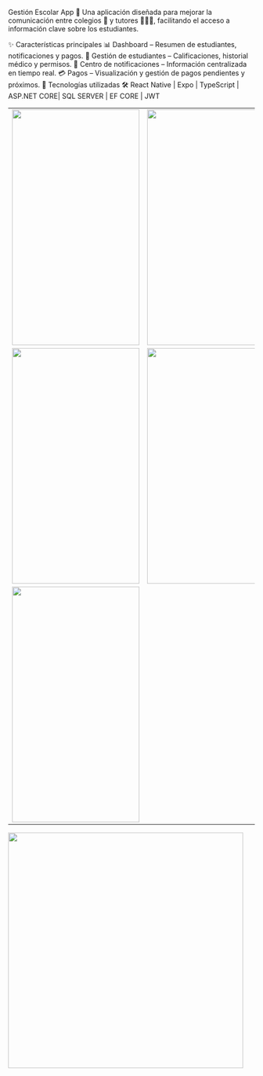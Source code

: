 Gestión Escolar App 📱
Una aplicación diseñada para mejorar la comunicación entre colegios 🏫 y tutores 👨‍👩‍👧, facilitando el acceso a información clave sobre los estudiantes.

✨ Características principales
📊 Dashboard – Resumen de estudiantes, notificaciones y pagos.
👦 Gestión de estudiantes – Calificaciones, historial médico y permisos.
🔔 Centro de notificaciones – Información centralizada en tiempo real.
💳 Pagos – Visualización y gestión de pagos pendientes y próximos.
🚀 Tecnologías utilizadas
🛠️ React Native | Expo | TypeScript | ASP.NET CORE| SQL SERVER | EF CORE | JWT

<table>


  <tr>
     <td><img src="[https://github.com/user-attachments/assets/2f79f2f4-77ca-4666-ae1d-2f643910e3ac](https://github.com/user-attachments/assets/23e4b3c6-1718-4213-810d-7ded8d465689)" width=260 height=480></td>
    <td><img src="https://github.com/user-attachments/assets/e31a790f-3fb7-462b-a719-e6ae6257fbcf" width=260 height=480></td>
    <td><img src="https://github.com/user-attachments/assets/8cef447c-c3ea-4fe7-9fb7-c04dc2a3a56b" width=260 height=480></td>
     



  </tr>
  <tr>
     <td><img src="https://github.com/user-attachments/assets/2f79f2f4-77ca-4666-ae1d-2f643910e3ac" width=260 height=480></td>
        <td><img src="https://github.com/user-attachments/assets/b767646e-0f94-4730-8c27-e257c9cd7456" width=260 height=480></td>
 <td>
   <img src="https://github.com/user-attachments/assets/ab016063-f929-4919-a200-52199656241d" width=260 height=480></td>
 
  </tr>
<tr>
     <td><img src="https://github.com/user-attachments/assets/e6565390-cc2c-4ec8-a055-6284c9ccbc53" width=260 height=480></td>
</tr>

 </table>
    <img src="https://github.com/user-attachments/assets/e78b4d35-6fe4-477f-9ed2-30651e58d7a9" width=auto height=480>

 



